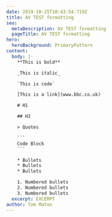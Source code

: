 ```yaml
---
date: 2019-10-25T10:43:54.719Z
title: AV TEST formatting
seo:
  metaDescription: AV TEST formatting
  pageTitle: AV TEST formatting
hero:
  heroBackground: PrimaryPattern
content:
  body: |-
    **This is bold**

    _This is italic_

    `This is code`

    [This is a link](www.bbc.co.uk)

    # H1

    ## H2

    > Quotes

    ```
    Code Block
    ```

    * Bullets
    * Bullets
    * Bullets

    1. Numbered bullets
    2. Numbered bullets
    3. Numbered bullets
  excerpt: EXCERPT
author: Tom Maton
---
```


